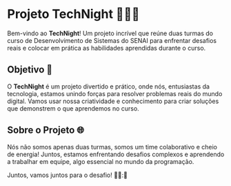 # Projeto TechNight 👩‍💻🌟

Bem-vindo ao **TechNight**! Um projeto incrível que reúne duas turmas do curso de Desenvolvimento de Sistemas do SENAI para enfrentar desafios reais e colocar em prática as habilidades aprendidas durante o curso.

## Objetivo 🚀

O **TechNight** é um projeto divertido e prático, onde nós, entusiastas da tecnologia, estamos unindo forças para resolver problemas reais do mundo digital. Vamos usar nossa criatividade e conhecimento para criar soluções que demonstrem o que aprendemos no curso.

## Sobre o Projeto 🌐

Nós não somos apenas duas turmas, somos um time colaborativo e cheio de energia! Juntos, estamos enfrentando desafios complexos e aprendendo a trabalhar em equipe, algo essencial no mundo da programação.

Juntos, vamos juntos para o desafio! 👍🏽:🎉
